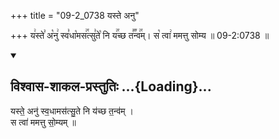 +++
title = "09-2_0738 यस्ते अनु"

+++
य꣢स्ते꣣ अ꣡नु꣢ स्व꣣धा꣡मस꣢꣯त्सु꣣ते꣡ नि य꣢꣯च्छ त꣣꣬न्व꣢꣯म्। स꣡ त्वा꣢ ममत्तु सोम्य ॥ 09-2:0738 ॥

<div class="js_include" newlevelforh1="2" title="विश्वास-शाकल-प्रस्तुतिः" unfilled url="/vedAH_Rk/shAkalam/saMhitA/vishvAsa-prastutiH/03/051/11_yaste_anu.md">
<details open><summary><h2>विश्वास-शाकल-प्रस्तुतिः ...{Loading}...</h2></summary>


यस्ते॒ अनु॑ स्व॒धामस॑त्सु॒ते नि य॑च्छ त॒न्व॑म् ।  
स त्वा॑ ममत्तु सो॒म्यम् ॥

</details>
</div>